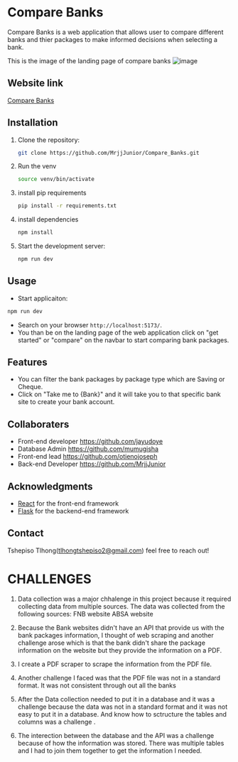 # Compare Banks

Compare Banks is a web application that allows user to compare different banks and thier packages to make informed decisions when selecting a bank.

This is the image of the landing page of compare banks
![image](https://github.com/user-attachments/assets/9d34b114-9b24-44f7-97d0-bd575ca010f4)

## Website link

[Compare Banks](https://compare-banks-frontend.onrender.com/)

## Installation
1. Clone the repository:
   ```bash
   git clone https://github.com/MrjjJunior/Compare_Banks.git
   ```
2. Run the venv
   ```bash
   source venv/bin/activate
   ```
3. install pip requirements
   ```bash
   pip install -r requirements.txt
   ```
4. install dependencies
   ```bash
   npm install
   ```
5. Start the development server:
   ```bash
   npm run dev
   ```

## Usage

- Start applicaiton:
```bash
npm run dev
```
- Search on your browser ```http://localhost:5173/```.
- You than be on the landing page of the web application click on "get started" or "compare" on the navbar to start comparing bank packages.

## Features
- You can filter the bank packages by package type which are Saving or Cheque.
- Click on "Take me to {Bank}" and it will take you to that specific bank site to create your bank account.

## Collaboraters

- Front-end developer
https://github.com/jayudoye
- Database Admin
https://github.com/mumugisha
- Front-end lead
https://github.com/otienojoseph
- Back-end Developer
https://github.com/MrjjJunior

## Acknowledgments
- [React](https://react.dev/) for the front-end framework
- [Flask](https://flask.palletsprojects.com/) for the backend-end framework

## Contact
Tshepiso Tlhong(tlhongtshepiso2@gmail.com) feel free to reach out!

# CHALLENGES

1. Data collection was a major chhalenge in this project
    because it required collecting data from multiple sources.
    The data was collected from the following sources: 
        FNB website
        ABSA website

2. Because the Bank websites didn't have an API that provide us with the bank packages information,
    I thought of web scraping and another challenge arose which is that the bank didn't share the 
    package information on the website but they provide the information on a PDF.
3. I create a PDF scraper to scrape the information from the PDF file.

4. Another challenge I faced was that the PDF file was not in a standard format.
    It was not consistent through out all the banks

5. After the Data collection needed to put it in a database and it was a challenge
    because the data was not in a standard format and it was not easy to put it in a database.
    And know how to sctructure the tables and columns was a challenge .

6. The interection between the database and the API was a challenge because of how the information
    was stored.
    There was multiple tables and I had to join them together to get the information I needed.

